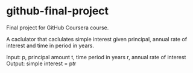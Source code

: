 # github-final-project
Final project for GitHub Coursera course.

A caclulator that caclulates simple interest given principal, annual rate of interest and time in period in years.

Input:
  p, principal amount
  t, time period in years
  r, annual rate of interest
Output:
  simple interest = p*t*r
